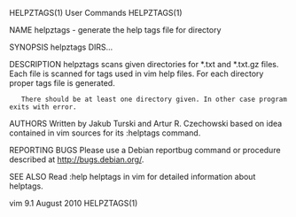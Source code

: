 HELPZTAGS(1)								 User Commands								  HELPZTAGS(1)

NAME
       helpztags - generate the help tags file for directory

SYNOPSIS
       helpztags DIRS...

DESCRIPTION
       helpztags scans given directories for *.txt and *.txt.gz files.	Each file is scanned for tags used in vim help files. For each directory proper tags
       file is generated.

       There should be at least one directory given. In other case program exits with error.

AUTHORS
       Written by Jakub Turski and Artur R. Czechowski based on idea contained in vim sources for its :helptags command.

REPORTING BUGS
       Please use a Debian reportbug command or procedure described at http://bugs.debian.org/.

SEE ALSO
       Read :help helptags in vim for detailed information about helptags.

vim 9.1									  August 2010								  HELPZTAGS(1)
